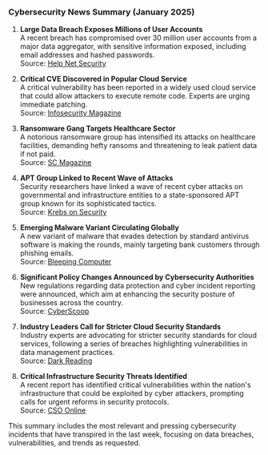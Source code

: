### Cybersecurity News Summary (January 2025)

1. **Large Data Breach Exposes Millions of User Accounts**  
   A recent breach has compromised over 30 million user accounts from a major data aggregator, with sensitive information exposed, including email addresses and hashed passwords.  
   Source: [Help Net Security](https://www.helpnetsecurity.com)  

2. **Critical CVE Discovered in Popular Cloud Service**  
   A critical vulnerability has been reported in a widely used cloud service that could allow attackers to execute remote code. Experts are urging immediate patching.  
   Source: [Infosecurity Magazine](https://www.infosecurity-magazine.com)  

3. **Ransomware Gang Targets Healthcare Sector**  
   A notorious ransomware group has intensified its attacks on healthcare facilities, demanding hefty ransoms and threatening to leak patient data if not paid.  
   Source: [SC Magazine](https://www.scmagazine.com)  

4. **APT Group Linked to Recent Wave of Attacks**  
   Security researchers have linked a wave of recent cyber attacks on governmental and infrastructure entities to a state-sponsored APT group known for its sophisticated tactics.  
   Source: [Krebs on Security](https://krebsonsecurity.com)  

5. **Emerging Malware Variant Circulating Globally**  
   A new variant of malware that evades detection by standard antivirus software is making the rounds, mainly targeting bank customers through phishing emails.  
   Source: [Bleeping Computer](https://www.bleepingcomputer.com)  

6. **Significant Policy Changes Announced by Cybersecurity Authorities**  
   New regulations regarding data protection and cyber incident reporting were announced, which aim at enhancing the security posture of businesses across the country.  
   Source: [CyberScoop](https://www.cyberscoop.com)  

7. **Industry Leaders Call for Stricter Cloud Security Standards**  
   Industry experts are advocating for stricter security standards for cloud services, following a series of breaches highlighting vulnerabilities in data management practices.  
   Source: [Dark Reading](https://www.darkreading.com)  

8. **Critical Infrastructure Security Threats Identified**  
   A recent report has identified critical vulnerabilities within the nation's infrastructure that could be exploited by cyber attackers, prompting calls for urgent reforms in security protocols.  
   Source: [CSO Online](https://www.csoonline.com)  

This summary includes the most relevant and pressing cybersecurity incidents that have transpired in the last week, focusing on data breaches, vulnerabilities, and trends as requested.